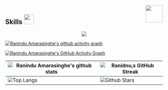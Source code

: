 <!--
<img align ="center" alt ="Banner" src=""> // -->



<img src="https://education.github.com/assets/next/campus-experts/ce-flag-59b436097e6168e12b543fec9e936037ff777d1c0160fa4b07cd7394d8779418.png" width=55px align="right"/>



<h2> Skills  <img src = "https://media2.giphy.com/media/QssGEmpkyEOhBCb7e1/giphy.gif?cid=ecf05e47a0n3gi1bfqntqmob8g9aid1oyj2wr3ds3mg700bl&rid=giphy.gif" width = 32px> </h2>

<p align="center">
  <a href="https://skillicons.dev">
    <img src="https://skillicons.dev/icons?i=java,spring,docker,react" />
  </a>
</p>

[![Ranindu Amarasinghe's github activity graph](https://github-readme-activity-graph.vercel.app/graph?username=RaninduAmarasinghe&theme=github-compact)](https://github.com/ashutosh00710/github-readme-activity-graph)

[![Ranindu Amarasinghe's GitHub Activity Graph](https://activity-graph.herokuapp.com/graph?username=RaninduAmarasinghe&theme=rogue)](https://git.io/praveenscience)

| ![Ranindu Amarasinghe's github stats](https://github-readme-stats.vercel.app/api?username=RaninduAmarasinghe&show_icons=true&theme=tokyonight) | ![Ranidnu,s GitHub Streak](https://github-readme-streak-stats.herokuapp.com/?user=RaninduAmarasinghe&theme=tokyonight) |
| --- | --- |
| ![Top Langs](https://github-readme-stats.vercel.app/api/top-langs/?username=RaninduAmarasinghe&theme=tokyonight) | ![Github Stars](https://github-readme-stats.vercel.app/api?username=RaninduAmarasinghe&show_icons=true&locale=en&count_private=true&hide_rank=true&custom_title=My%20GitHub%20Stats&disable_animations=true&theme=tokyonight) |

